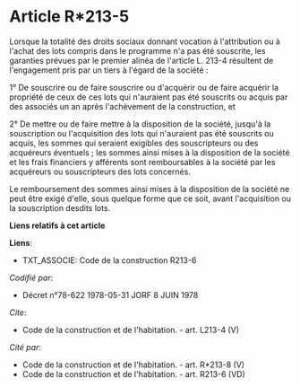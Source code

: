 # Article R*213-5

Lorsque la totalité des droits sociaux donnant vocation à l'attribution ou à l'achat des lots compris dans le programme n'a
pas été souscrite, les garanties prévues par le premier alinéa de l'article L. 213-4 résultent de l'engagement pris par un
tiers à l'égard de la société : 

1° De souscrire ou de faire souscrire ou d'acquérir ou de faire acquérir la propriété de ceux de ces lots qui n'auraient pas
été souscrits ou acquis par des associés un an après l'achèvement de la construction, et 

2° De mettre ou de faire mettre à la disposition de la société, jusqu'à la souscription ou l'acquisition des lots qui
n'auraient pas été souscrits ou acquis, les sommes qui seraient exigibles des souscripteurs ou des acquéreurs éventuels ; les
sommes ainsi mises à la disposition de la société et les frais financiers y afférents sont remboursables à la société par les
acquéreurs ou souscripteurs des lots concernés. 

Le remboursement des sommes ainsi mises à la disposition de la société ne peut être exigé d'elle, sous quelque forme que ce
soit, avant l'acquisition ou la souscription desdits lots.

**Liens relatifs à cet article**

**Liens**:

  - TXT_ASSOCIE: Code de la construction R213-6

_Codifié par_:

  - Décret n°78-622 1978-05-31 JORF 8 JUIN 1978

_Cite_:

  - Code de la construction et de l'habitation. - art. L213-4 (V)

_Cité par_:

  - Code de la construction et de l'habitation. - art. R*213-8 (V)
  - Code de la construction et de l'habitation. - art. R213-6 (VD)
